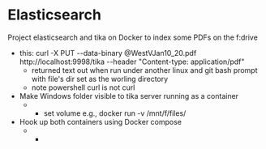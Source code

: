 # Elasticsearch
 Project elasticsearch and tika on Docker to index some PDFs on the f:drive
 - this: curl -X PUT --data-binary @WestVJan10_20.pdf http://localhost:9998/tika --header "Content-type: application/pdf"
   - returned text out when run under another linux and git bash prompt with file's dir set as the worling directory
   - note powershell curl is not curl
 - Make Windows folder visible to tika server running as a container  
   - - set volume e.g., docker run -v /mnt/f/files/
 - Hook up both containers using Docker compose
   - - 
